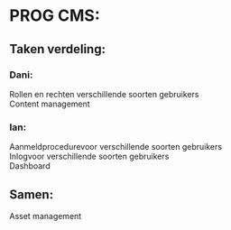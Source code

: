 # PROG CMS:


## Taken verdeling:

### Dani: <br>
Rollen en rechten verschillende soorten gebruikers <br>
Content management <br>


### Ian: <br>
Aanmeldprocedurevoor verschillende soorten gebruikers <br>
Inlogvoor verschillende soorten gebruikers <br>
Dashboard <br>

## Samen:
Asset management